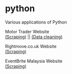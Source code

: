 # python
Various applications of Python

Motor Trader Website  
[(Scraping)](https://github.com/afiffitri-amin/python/blob/master/scrape/motor-trader/01%20scraping.ipynb)
|| [(Data cleaning)](https://github.com/afiffitri-amin/python/blob/master/scrape/motor-trader/02%20cleaning.ipynb)  

Rightmove.co.uk Website  
[(Scraping)](https://github.com/afiffitri-amin/python/blob/master/scrape/rent-london/scraping.ipynb)  

EventBrite Malaysia Website  
[(Scraping)](https://github.com/afiffitri-amin/python/blob/master/scrape/EventBrite/eventbrite_scrape.py)  
